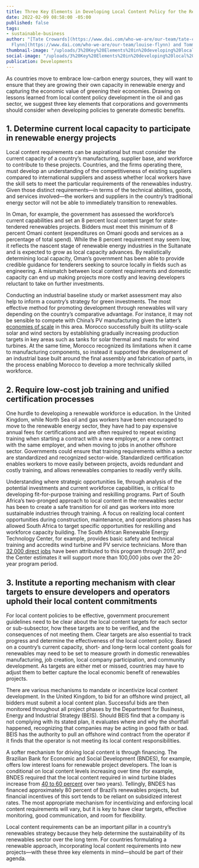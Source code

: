 ```yaml
---
title: Three Key Elements in Developing Local Content Policy for the Renewables Sector
date: 2022-02-09 08:58:00 -05:00
published: false
tags:
- sustainable-business
author: "[Tate Crowards](https://www.dai.com/who-we-are/our-team/tate-crowards), [Louise
  Flynn](https://www.dai.com/who-we-are/our-team/louise-flynn) and Tommy Cerja"
thumbnail-image: "/uploads/3%20Key%20Elements%20in%20developing%20local%20content%20policy%20for%20renewables.png"
social-image: "/uploads/3%20Key%20Elements%20in%20developing%20local%20content%20policy%20for%20renewables.png"
publication: Developments
---
```


As countries move to embrace low-carbon energy sources, they will want to ensure that they are growing their own capacity in renewable energy and capturing the economic value of greening their economies. Drawing on lessons learned from local content policy development in the oil and gas sector, we suggest three key elements that corporations and governments should consider when developing policies to generate domestic benefits.

## 1. Determine current local capacity to participate in renewable energy projects

Local content requirements can be aspirational but must consider the current capacity of a country’s manufacturing, supplier base, and workforce to contribute to these projects. Countries, and the firms operating there, must develop an understanding of the competitiveness of existing suppliers compared to international suppliers and assess whether local workers have the skill sets to meet the particular requirements of the renewables industry. Given those distinct requirements—in terms of the technical abilities, goods, and services involved—the workers and suppliers in the country’s traditional energy sector will not be able to immediately transition to renewables.

In Oman, for example, the government has assessed the workforce’s current capabilities and set an 8 percent local content target for state-tendered renewables projects. Bidders must meet this minimum of 8 percent Omani content (expenditures on Omani goods and services as a percentage of total spend). While the 8 percent requirement may seem low, it reflects the nascent stage of renewable energy industries in the Sultanate and is expected to grow as local capacity advances. By realistically determining local capacity, Oman’s government has been able to provide credible guidance for tenderers seeking to source locally in fields such as engineering. A mismatch between local content requirements and domestic capacity can end up making projects more costly and leaving developers reluctant to take on further investments. 

Conducting an industrial baseline study or market assessment may also help to inform a country’s strategy for green investments. The most effective method for promoting development through renewables will vary depending on the country’s comparative advantage. For instance, it may not be sensible to compete with China’s PV manufacturing given the latter’s [economies of scale](https://www.rsc.org/news-events/articles/2013/09-september/cheaper-chinese-solar-panels-are-not-due-to-low-cost-labour/) in this area. Morocco successfully built its utility-scale solar and wind sectors by establishing gradually increasing production targets in key areas such as tanks for solar thermal and masts for wind turbines. At the same time, Morocco recognized its limitations when it came to manufacturing components, so instead it supported the development of an industrial base built around the final assembly and fabrication of parts, in the process enabling Morocco to develop a more technically skilled workforce. 

## 2. Require low-cost job training and unified certification processes

One hurdle to developing a renewable workforce is education. In the United Kingdom, while North Sea oil and gas workers have been encouraged to move to the renewable energy sector, they have had to pay expensive annual fees for certifications and are often required to repeat existing training when starting a contract with a new employer, or a new contract with the same employer, and when moving to jobs in another offshore sector. Governments could ensure that training requirements within a sector are standardized and recognized sector-wide. Standardized certification enables workers to move easily between projects, avoids redundant and costly training, and allows renewables companies to readily verify skills. 

Understanding where strategic opportunities lie, through analysis of the potential investments and current workforce capabilities, is critical to developing fit-for-purpose training and reskilling programs. Part of South Africa’s two-pronged approach to local content in the renewables sector has been to create a safe transition for oil and gas workers into more sustainable industries through training. A focus on realizing local content opportunities during construction, maintenance, and operations phases has allowed South Africa to target specific opportunities for reskilling and workforce capacity building.  The South African Renewable Energy Technology Center, for example, provides basic safety and technical training and accredits wind turbine and PV service technicians. More than [32,000 direct jobs](https://sawea.org.za/wp-content/uploads/2018/07/Employment-implications-SA-power-sector-transition_final.pdf) have been attributed to this program through 2017, and the Center estimates it will support more than 100,000 jobs over the 20-year program period. 

## 3. Institute a reporting mechanism with clear targets to ensure developers and operators uphold their local content commitments 

For local content policies to be effective, government procurement guidelines need to be clear about the local content targets for each sector or sub-subsector, how these targets are to be verified, and the consequences of not meeting them. Clear targets are also essential to track progress and determine the effectiveness of the local content policy. Based on a country’s current capacity, short- and long-term local content goals for renewables may need to be set to measure growth in domestic renewables manufacturing, job creation, local company participation, and community development. As targets are either met or missed, countries may have to adjust them to better capture the local economic benefit of renewables projects.

There are various mechanisms to mandate or incentivize local content development. In the United Kingdom, to bid for an offshore wind project, all bidders must submit a local content plan. Successful bids are then monitored throughout all project phases by the Department for Business, Energy and Industrial Strategy (BEIS). Should BEIS find that a company is not complying with its stated plan, it evaluates where and why the shortfall happened, recognizing that companies may be acting in good faith or bad. BEIS has the authority to pull an offshore wind contract from the operator if it finds that the operator is not meeting its local content responsibilities. 

A softer mechanism for driving local content is through financing. The Brazilian Bank for Economic and Social Development (BNDES), for example, offers low interest loans for renewable project developers. The loan is conditional on local content levels increasing over time (for example, BNDES required that the local content required in wind turbine blades increase from [40 to 60 percent](https://www.sciencedirect.com/science/article/pii/S2211467X2030122X) over two years). Tellingly, BNDES has financed approximately 80 percent of Brazil’s renewables projects, but financial incentives of this sort tends to be reliant on subsidized interest rates. The most appropriate mechanism for incentivizing and enforcing local content requirements will vary, but it is key to have clear targets, effective monitoring, good communication, and room for flexibility. 

Local content requirements can be an important pillar in a country’s renewables strategy because they help determine the sustainability of its renewables sector over the long term. For countries formulating a renewable approach, incorporating local content requirements into new projects—with these three key elements in mind—should be part of their agenda. 
